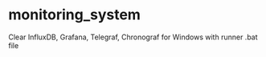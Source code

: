 # monitoring_system
Clear InfluxDB, Grafana, Telegraf, Chronograf for Windows with runner .bat file
